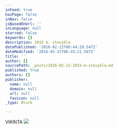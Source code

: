 ```yaml
---
inFeed: true
hasPage: false
inNav: false
isBasedOnUrl: ''
inLanguage: null
starred: false
keywords: []
description: 2015 m. stovykla
datePublished: '2016-02-22T06:44:20.547Z'
dateModified: '2016-02-22T06:43:21.587Z'
title: ''
author: []
sourcePath: _posts/2016-02-22-2015-m-stovykla.md
published: true
authors: []
publisher:
  name: null
  domain: null
  url: null
  favicon: null
_type: Blurb

---
```

VIKINTA
![](https://s3-us-west-2.amazonaws.com/the-grid-img/p/e0b6f5682348965c7383d89572d1b328eff0960b.jpg)